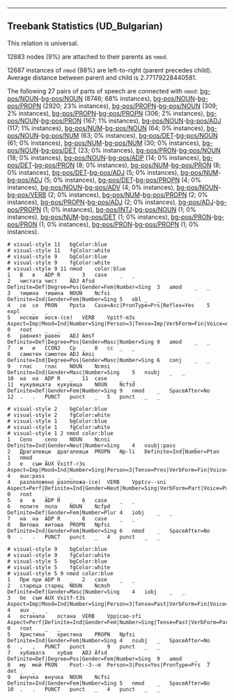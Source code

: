

--------------------------------------------------------------------------------

## Treebank Statistics (UD_Bulgarian)

This relation is universal.

12883 nodes (9%) are attached to their parents as `nmod`.

12687 instances of `nmod` (98%) are left-to-right (parent precedes child).
Average distance between parent and child is 2.77179228440581.

The following 27 pairs of parts of speech are connected with `nmod`: [bg-pos/NOUN]()-[bg-pos/NOUN]() (8746; 68% instances), [bg-pos/NOUN]()-[bg-pos/PROPN]() (2920; 23% instances), [bg-pos/PROPN]()-[bg-pos/NOUN]() (309; 2% instances), [bg-pos/PROPN]()-[bg-pos/PROPN]() (306; 2% instances), [bg-pos/NOUN]()-[bg-pos/PRON]() (167; 1% instances), [bg-pos/NOUN]()-[bg-pos/ADJ]() (117; 1% instances), [bg-pos/NUM]()-[bg-pos/NOUN]() (64; 0% instances), [bg-pos/NOUN]()-[bg-pos/NUM]() (63; 0% instances), [bg-pos/DET]()-[bg-pos/NOUN]() (61; 0% instances), [bg-pos/NUM]()-[bg-pos/NUM]() (30; 0% instances), [bg-pos/NOUN]()-[bg-pos/DET]() (23; 0% instances), [bg-pos/PRON]()-[bg-pos/NOUN]() (18; 0% instances), [bg-pos/NOUN]()-[bg-pos/ADP]() (14; 0% instances), [bg-pos/DET]()-[bg-pos/PRON]() (8; 0% instances), [bg-pos/NUM]()-[bg-pos/PRON]() (8; 0% instances), [bg-pos/DET]()-[bg-pos/ADJ]() (5; 0% instances), [bg-pos/NUM]()-[bg-pos/ADJ]() (5; 0% instances), [bg-pos/DET]()-[bg-pos/PROPN]() (4; 0% instances), [bg-pos/NOUN]()-[bg-pos/ADV]() (4; 0% instances), [bg-pos/NOUN]()-[bg-pos/VERB]() (2; 0% instances), [bg-pos/NUM]()-[bg-pos/PROPN]() (2; 0% instances), [bg-pos/PROPN]()-[bg-pos/ADJ]() (2; 0% instances), [bg-pos/ADJ]()-[bg-pos/PROPN]() (1; 0% instances), [bg-pos/INTJ]()-[bg-pos/NOUN]() (1; 0% instances), [bg-pos/NUM]()-[bg-pos/DET]() (1; 0% instances), [bg-pos/PRON]()-[bg-pos/PRON]() (1; 0% instances), [bg-pos/PRON]()-[bg-pos/PROPN]() (1; 0% instances).


~~~ conllu
# visual-style 11	bgColor:blue
# visual-style 11	fgColor:white
# visual-style 9	bgColor:blue
# visual-style 9	fgColor:white
# visual-style 9 11 nmod	color:blue
1	В	в	ADP	R	_	3	case	_	_
2	чистата	чист	ADJ	Afsd	Definite=Def|Degree=Pos|Gender=Fem|Number=Sing	3	amod	_	_
3	тишина	тишина	NOUN	Ncfsi	Definite=Ind|Gender=Fem|Number=Sing	5	obl	_	_
4	се	се	PRON	Ppxta	Case=Acc|PronType=Prs|Reflex=Yes	5	expl	_	_
5	носеше	нося-(се)	VERB	Vpitf-m3s	Aspect=Imp|Mood=Ind|Number=Sing|Person=3|Tense=Imp|VerbForm=Fin|Voice=Act	0	root	_	_
6	равният	равен	ADJ	Amsf	Definite=Def|Degree=Pos|Gender=Masc|Number=Sing	9	amod	_	_
7	и	и	CCONJ	Cp	_	8	cc	_	_
8	самотен	самотен	ADJ	Amsi	Definite=Ind|Degree=Pos|Gender=Masc|Number=Sing	6	conj	_	_
9	глас	глас	NOUN	Ncmsi	Definite=Ind|Gender=Masc|Number=Sing	5	nsubj	_	_
10	на	на	ADP	R	_	11	case	_	_
11	кукувицата	кукувица	NOUN	Ncfsd	Definite=Def|Gender=Fem|Number=Sing	9	nmod	_	SpaceAfter=No
12	.	.	PUNCT	punct	_	5	punct	_	_

~~~


~~~ conllu
# visual-style 2	bgColor:blue
# visual-style 2	fgColor:white
# visual-style 1	bgColor:blue
# visual-style 1	fgColor:white
# visual-style 1 2 nmod	color:blue
1	Село	село	NOUN	Ncnsi	Definite=Ind|Gender=Neut|Number=Sing	4	nsubj:pass	_	_
2	Драгалевци	драгалевци	PROPN	Np-li	Definite=Ind|Number=Ptan	1	nmod	_	_
3	е	съм	AUX	Vxitf-r3s	Aspect=Imp|Mood=Ind|Number=Sing|Person=3|Tense=Pres|VerbForm=Fin|Voice=Act	4	aux:pass	_	_
4	разположено	разположа-(се)	VERB	Vpptcv--sni	Aspect=Perf|Definite=Ind|Gender=Neut|Number=Sing|VerbForm=Part|Voice=Pass	0	root	_	_
5	в	в	ADP	R	_	6	case	_	_
6	полите	пола	NOUN	Ncfpd	Definite=Def|Gender=Fem|Number=Plur	4	iobj	_	_
7	на	на	ADP	R	_	8	case	_	_
8	Витоша	витоша	PROPN	Npfsi	Definite=Ind|Gender=Fem|Number=Sing	6	nmod	_	SpaceAfter=No
9	.	.	PUNCT	punct	_	4	punct	_	_

~~~


~~~ conllu
# visual-style 9	bgColor:blue
# visual-style 9	fgColor:white
# visual-style 5	bgColor:blue
# visual-style 5	fgColor:white
# visual-style 5 9 nmod	color:blue
1	При	при	ADP	R	_	2	case	_	_
2	стареца	старец	NOUN	Ncmsh	Definite=Def|Gender=Masc|Number=Sing	4	iobj	_	_
3	бе	съм	AUX	Vxitf-t3s	Aspect=Imp|Mood=Ind|Number=Sing|Person=3|Tense=Past|VerbForm=Fin|Voice=Act	4	aux	_	_
4	останала	остана	VERB	Vppicao-sfi	Aspect=Perf|Definite=Ind|Gender=Fem|Number=Sing|Tense=Past|VerbForm=Part|Voice=Act	0	root	_	_
5	Христина	христина	PROPN	Npfsi	Definite=Ind|Gender=Fem|Number=Sing	4	nsubj	_	SpaceAfter=No
6	,	,	PUNCT	punct	_	9	punct	_	_
7	хубавата	хубав	ADJ	Afsd	Definite=Def|Degree=Pos|Gender=Fem|Number=Sing	9	amod	_	_
8	му	мой	PRON	Psot--3--m	Person=3|Poss=Yes|PronType=Prs	7	det	_	_
9	внучка	внучка	NOUN	Ncfsi	Definite=Ind|Gender=Fem|Number=Sing	5	nmod	_	SpaceAfter=No
10	.	.	PUNCT	punct	_	4	punct	_	_

~~~


